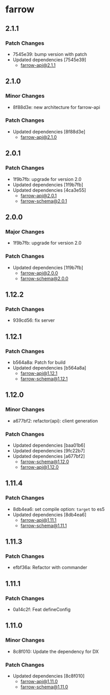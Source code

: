 # farrow

## 2.1.1

### Patch Changes

- 7545e39: bump version with patch
- Updated dependencies [7545e39]
  - farrow-api@2.1.1

## 2.1.0

### Minor Changes

- 8f88d3e: new architecture for farrow-api

### Patch Changes

- Updated dependencies [8f88d3e]
  - farrow-api@2.1.0

## 2.0.1

### Patch Changes

- 1f9b7fb: upgrade for version 2.0
- Updated dependencies [1f9b7fb]
- Updated dependencies [4ca3e55]
  - farrow-api@2.0.1
  - farrow-schema@2.0.1

## 2.0.0

### Major Changes

- 1f9b7fb: upgrade for version 2.0

### Patch Changes

- Updated dependencies [1f9b7fb]
  - farrow-api@2.0.0
  - farrow-schema@2.0.0

## 1.12.2

### Patch Changes

- 939cd56: fix server

## 1.12.1

### Patch Changes

- b564a8a: Patch for build
- Updated dependencies [b564a8a]
  - farrow-api@1.12.1
  - farrow-schema@1.12.1

## 1.12.0

### Minor Changes

- a677bf2: refactor(api): client generation

### Patch Changes

- Updated dependencies [baa01b6]
- Updated dependencies [9fc22b7]
- Updated dependencies [a677bf2]
  - farrow-schema@1.12.0
  - farrow-api@1.12.0

## 1.11.4

### Patch Changes

- 8db4ea6: set compile option: `target` to es5
- Updated dependencies [8db4ea6]
  - farrow-api@1.11.1
  - farrow-schema@1.11.1

## 1.11.3

### Patch Changes

- efbf36a: Refactor with commander

## 1.11.1

### Patch Changes

- 0a14c2f: Feat defineConfig

## 1.11.0

### Minor Changes

- 8c8f010: Update the dependency for DX

### Patch Changes

- Updated dependencies [8c8f010]
  - farrow-api@1.11.0
  - farrow-schema@1.11.0
